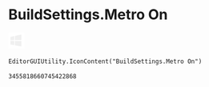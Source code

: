 # BuildSettings.Metro On
![](/img/BuildSettings.Metro%20On.png)

``` CSharp
EditorGUIUtility.IconContent("BuildSettings.Metro On")
```
```
3455818660745422868
```

